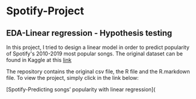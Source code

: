 # Spotify-Project
## EDA-Linear regression - Hypothesis testing


In this project, I tried to design a linear model in order to predict popularity of Spotify's 2010-2019 most popular songs. 
The original dataset can be found in Kaggle at this [link](https://www.kaggle.com/datasets/paradisejoy/top-hits-spotify-from-20002019?resource=download)

The repository contains the original csv file, the R file and the R.markdown file.
To view the project, simply click in the link below:

[Spotify-Predicting songs’ popularity with linear regression](
